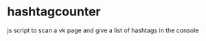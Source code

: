 hashtagcounter
==============

js script to scan a vk page and give a list of hashtags in the console
